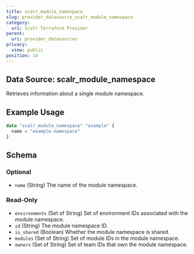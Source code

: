 ```yaml
---
title: scalr_module_namespace
slug: provider_datasource_scalr_module_namespace
category:
  uri: Scalr Terraform Provider
parent:
  uri: provider_datasources
privacy:
  view: public
position: 14
---
```

## Data Source: scalr_module_namespace

Retrieves information about a single module namespace.

## Example Usage

```terraform
data "scalr_module_namespace" "example" {
  name = "example-namespace"
}
```

<!-- schema generated by tfplugindocs -->
## Schema

### Optional

- `name` (String) The name of the module namespace.

### Read-Only

- `environments` (Set of String) Set of environment IDs associated with the module namespace.
- `id` (String) The module namespace ID.
- `is_shared` (Boolean) Whether the module namespace is shared.
- `modules` (Set of String) Set of module IDs in the module namespace.
- `owners` (Set of String) Set of team IDs that own the module namespace.
